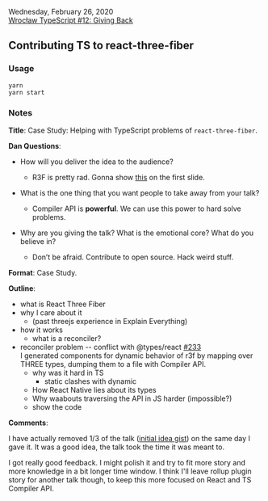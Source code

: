 Wednesday, February 26, 2020\
[Wrocław TypeScript #12: Giving Back](https://www.meetup.com/WrocTypeScript/events/sjzhvqybcdbjc/)

## Contributing TS to react-three-fiber

### Usage

```
yarn
yarn start
```

### Notes

**Title**: Case Study: Helping with TypeScript problems of `react-three-fiber`.

**Dan Questions**:

- How will you deliver the idea to the audience?
  - R3F is pretty rad. Gonna show [this](https://i2160.csb.app/) on the first slide.

- What is the one thing that you want people to take away from your talk?
  - Compiler API is __powerful__. We can use this power to hard solve problems.

- Why are you giving the talk? What is the emotional core? What do you believe in?
  - Don’t be afraid. Contribute to open source. Hack weird stuff.

**Format**: Case Study.

**Outline**:

- what is React Three Fiber
- why I care about it
  - (past threejs experience in Explain Everything)
- how it works
  - what is a reconciler?
- reconciler problem -- conflict with @types/react [#233](https://github.com/react-spring/react-three-fiber/pull/233) \
  I generated components for dynamic behavior of r3f by mapping over THREE types, dumping them to a file with Compiler API.
  - why was it hard in TS
    - static clashes with dynamic
  - How React Native lies about its types
  - Why waabouts traversing the API in JS harder (impossible?)
  - show the code

**Comments**:

I have actually removed 1/3 of the talk ([initial idea gist](https://gist.github.com/hasparus/bcd582d93d5892f54a18607fe54afb4b/edit)) on the same day I gave it.
It was a good idea, the talk took the time it was meant to.

I got really good feedback.
I might polish it and try to fit more story and more knowledge in a bit longer time window.
I think I'll leave rollup plugin story for another talk though, to keep this more focused on React and TS Compiler API.
